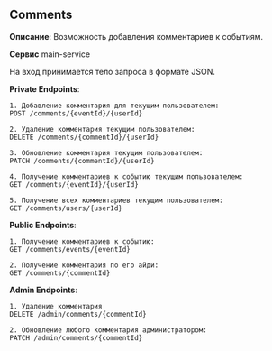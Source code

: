 **Comments**
--

**Описание**:
Возможность добавления комментариев к событиям.

**Сервис**
main-service

На вход принимается тело запроса в формате JSON.

**Private Endpoints**:

    1. Добавление комментария для текущим пользователем:
    POST /comments/{eventId}/{userId}

    2. Удаление комментария текущим пользователем:
    DELETE /comments/{commentId}/{userId}

    3. Обновление комментария текущим пользователем:
    PATCH /comments/{commentId}/{userId}

    4. Получение комментариев к событию текущим пользователем:
    GET /comments/{eventId}/{userId}

    5. Получение всех комментариев текущим пользователем:
    GET /comments/users/{userId}

**Public Endpoints**:

    1. Получение комментариев к событию:
    GET /comments/events/{eventId}
    
    2. Получение комментария по его айди:
    GET /comments/{commentId}

**Admin Endpoints**:

    1. Удаление комментария
    DELETE /admin/comments/{commentId}

    2. Обновление любого комментария администратором:
    PATCH /admin/comments/{commentId}